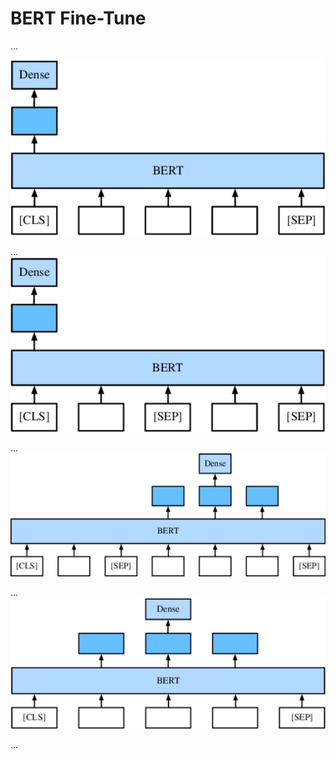 # BERT Fine-Tune

...


![single sentence](../img/bert_single_sentence.svg)

...
![sentence pair](../img/bert_sentence_pair.svg)

...
![question answering](../img/bert_question_answering.svg)

...
![named entity recognition](../img/bert_named_entity_recognition.svg)

...